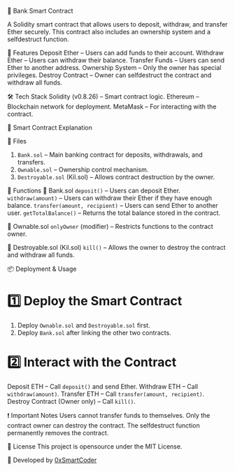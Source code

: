  🏦 Bank Smart Contract

A Solidity smart contract that allows users to deposit, withdraw, and transfer Ether securely. This contract also includes an ownership system and a selfdestruct function.

 🚀 Features
 Deposit Ether – Users can add funds to their account.
 Withdraw Ether – Users can withdraw their balance.
 Transfer Funds – Users can send Ether to another address.
 Ownership System – Only the owner has special privileges.
 Destroy Contract – Owner can selfdestruct the contract and withdraw all funds.



 🛠️ Tech Stack
 Solidity (v0.8.26) – Smart contract logic.
 Ethereum – Blockchain network for deployment.
 MetaMask – For interacting with the contract.



 📜 Smart Contract Explanation

 📌 Files
1. `Bank.sol` – Main banking contract for deposits, withdrawals, and transfers.
2. `Ownable.sol` – Ownership control mechanism.
3. `Destroyable.sol` (Kil.sol) – Allows contract destruction by the owner.



 📌 Functions
 🔹 Bank.sol
 `deposit()` – Users can deposit Ether.
 `withdraw(amount)` – Users can withdraw their Ether if they have enough balance.
 `transfer(amount, recipient)` – Users can send Ether to another user.
 `getTotalBalance()` – Returns the total balance stored in the contract.

 🔹 Ownable.sol
 `onlyOwner` (modifier) – Restricts functions to the contract owner.

 🔹 Destroyable.sol (Kil.sol)
 `kill()` – Allows the owner to destroy the contract and withdraw all funds.



 📦 Deployment & Usage
# 1️⃣ Deploy the Smart Contract
1. Deploy `Ownable.sol` and `Destroyable.sol` first.
2. Deploy `Bank.sol` after linking the other two contracts.

# 2️⃣ Interact with the Contract
 Deposit ETH – Call `deposit()` and send Ether.
 Withdraw ETH – Call `withdraw(amount)`.
 Transfer ETH – Call `transfer(amount, recipient)`.
 Destroy Contract (Owner only) – Call `kill()`.



 ❗ Important Notes
 Users cannot transfer funds to themselves.
 Only the contract owner can destroy the contract.
 The selfdestruct function permanently removes the contract.



 📜 License
This project is opensource under the MIT License.

🚀 Developed by [0xSmartCoder](https://github.com/0xSmartCoder)
